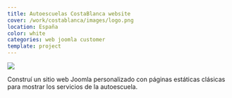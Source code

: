 ```yaml
---
title: Autoescuelas CostaBlanca website
cover: /work/costablanca/images/logo.png
location: España
color: white
categories: web joomla customer
template: project
---
```


![](/work/costablanca/images/1.png)

Construí un sitio web Joomla personalizado con páginas estáticas clásicas para mostrar los servicios de la autoescuela.
